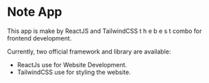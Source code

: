 # Note App

This app is make by ReactJS and TailwindCSS t h e b e s t combo for frontend development.

Currently, two official framework and library are available:

- ReactJs use for Website Development.
- TailwindCSS use for styling the website.
